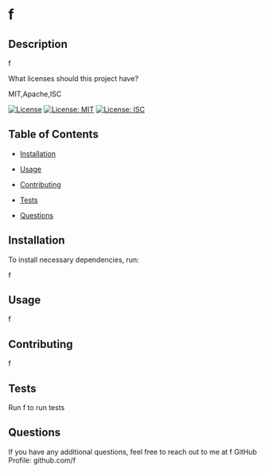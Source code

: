 # f

  ## Description

  f

  What licenses should this project have?

  MIT,Apache,ISC
  
  [![License](https://img.shields.io/badge/License-Apache%202.0-blue.svg)](https://opensource.org/licenses/Apache-2.0)
[![License: MIT](https://img.shields.io/badge/License-MIT-yellow.svg)](https://opensource.org/licenses/MIT)
[![License: ISC](https://img.shields.io/badge/License-ISC-blue.svg)](https://opensource.org/licenses/ISC)

  ## Table of Contents

  * [Installation](#installation)

  * [Usage](#usage)

  * [Contributing](#contributing)

  * [Tests](#tests)

  * [Questions](#questions)

  ## Installation

  To install necessary dependencies, run: 

  f

  ## Usage

  f

  ## Contributing

  f

  ## Tests

  Run f to run tests

  ## Questions
  If you have any additional questions, feel free to reach out to me at f
  GitHub Profile: github.com/f

